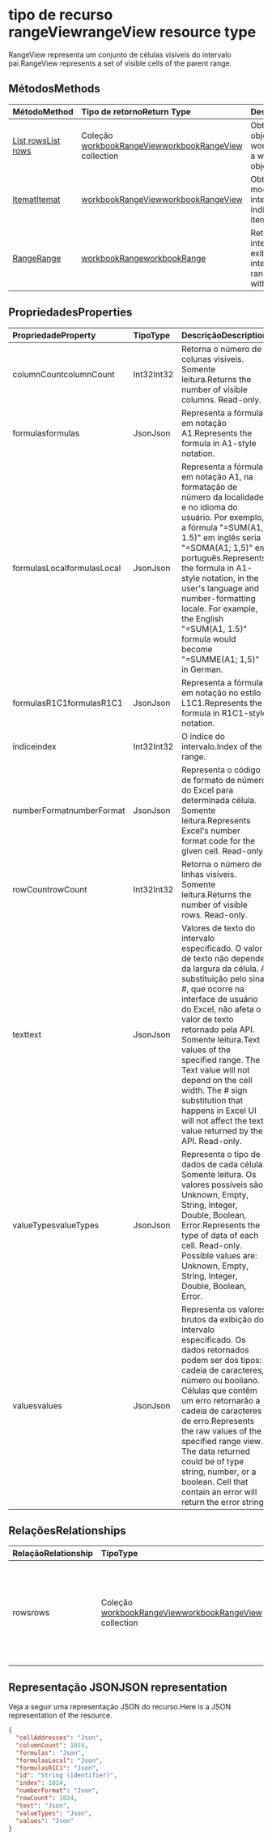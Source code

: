 # <a name="rangeview-resource-type"></a><span data-ttu-id="85237-101">tipo de recurso rangeView</span><span class="sxs-lookup"><span data-stu-id="85237-101">rangeView resource type</span></span>
<span data-ttu-id="85237-102">RangeView representa um conjunto de células visíveis do intervalo pai.</span><span class="sxs-lookup"><span data-stu-id="85237-102">RangeView represents a set of visible cells of the parent range.</span></span>

## <a name="methods"></a><span data-ttu-id="85237-103">Métodos</span><span class="sxs-lookup"><span data-stu-id="85237-103">Methods</span></span>

| <span data-ttu-id="85237-104">Método</span><span class="sxs-lookup"><span data-stu-id="85237-104">Method</span></span>           | <span data-ttu-id="85237-105">Tipo de retorno</span><span class="sxs-lookup"><span data-stu-id="85237-105">Return Type</span></span>    |<span data-ttu-id="85237-106">Descrição</span><span class="sxs-lookup"><span data-stu-id="85237-106">Description</span></span>|
|:---------------|:--------|:----------|
|[<span data-ttu-id="85237-107">List rows</span><span class="sxs-lookup"><span data-stu-id="85237-107">List rows</span></span>](../api/workbookrangeview_list_rows.md) |<span data-ttu-id="85237-108">Coleção [workbookRangeView](workbookrangeview.md)</span><span class="sxs-lookup"><span data-stu-id="85237-108">[workbookRangeView](workbookrangeview.md) collection</span></span>| <span data-ttu-id="85237-109">Obtenha uma coleção de objetos workbookRangeView.</span><span class="sxs-lookup"><span data-stu-id="85237-109">Get a workbookRangeView object collection.</span></span>|
|[<span data-ttu-id="85237-110">Itemat</span><span class="sxs-lookup"><span data-stu-id="85237-110">Itemat</span></span>](../api/workbookrangeview_itemat.md)|[<span data-ttu-id="85237-111">workbookRangeView</span><span class="sxs-lookup"><span data-stu-id="85237-111">workbookRangeView</span></span>](workbookrangeview.md)|<span data-ttu-id="85237-112">Obtenha um item de modo de exibição de intervalo com base no índice.</span><span class="sxs-lookup"><span data-stu-id="85237-112">Get a range view item based in index.</span></span>|
|[<span data-ttu-id="85237-113">Range</span><span class="sxs-lookup"><span data-stu-id="85237-113">Range</span></span>](../api/workbookrangeview_range.md)|[<span data-ttu-id="85237-114">workbookRange</span><span class="sxs-lookup"><span data-stu-id="85237-114">workbookRange</span></span>](range.md)|<span data-ttu-id="85237-115">Retorna o objeto de intervalo associado à exibição do intervalo</span><span class="sxs-lookup"><span data-stu-id="85237-115">Return the range object associated with the range view</span></span>|

## <a name="properties"></a><span data-ttu-id="85237-116">Propriedades</span><span class="sxs-lookup"><span data-stu-id="85237-116">Properties</span></span>
| <span data-ttu-id="85237-117">Propriedade</span><span class="sxs-lookup"><span data-stu-id="85237-117">Property</span></span>     | <span data-ttu-id="85237-118">Tipo</span><span class="sxs-lookup"><span data-stu-id="85237-118">Type</span></span>   |<span data-ttu-id="85237-119">Descrição</span><span class="sxs-lookup"><span data-stu-id="85237-119">Description</span></span>|
|:---------------|:--------|:----------|
|<span data-ttu-id="85237-120">columnCount</span><span class="sxs-lookup"><span data-stu-id="85237-120">columnCount</span></span>|<span data-ttu-id="85237-121">Int32</span><span class="sxs-lookup"><span data-stu-id="85237-121">Int32</span></span>|<span data-ttu-id="85237-p101">Retorna o número de colunas visíveis. Somente leitura.</span><span class="sxs-lookup"><span data-stu-id="85237-p101">Returns the number of visible columns. Read-only.</span></span>|
|<span data-ttu-id="85237-124">formulas</span><span class="sxs-lookup"><span data-stu-id="85237-124">formulas</span></span>|<span data-ttu-id="85237-125">Json</span><span class="sxs-lookup"><span data-stu-id="85237-125">Json</span></span>|<span data-ttu-id="85237-126">Representa a fórmula em notação A1.</span><span class="sxs-lookup"><span data-stu-id="85237-126">Represents the formula in A1-style notation.</span></span> |
|<span data-ttu-id="85237-127">formulasLocal</span><span class="sxs-lookup"><span data-stu-id="85237-127">formulasLocal</span></span>|<span data-ttu-id="85237-128">Json</span><span class="sxs-lookup"><span data-stu-id="85237-128">Json</span></span>|<span data-ttu-id="85237-p102">Representa a fórmula em notação A1, na formatação de número da localidade e no idioma do usuário. Por exemplo, a fórmula "=SUM(A1, 1.5)" em inglês seria "=SOMA(A1; 1,5)" em português.</span><span class="sxs-lookup"><span data-stu-id="85237-p102">Represents the formula in A1-style notation, in the user's language and number-formatting locale. For example, the English "=SUM(A1, 1.5)" formula would become "=SUMME(A1; 1,5)" in German.</span></span>    |
|<span data-ttu-id="85237-131">formulasR1C1</span><span class="sxs-lookup"><span data-stu-id="85237-131">formulasR1C1</span></span>|<span data-ttu-id="85237-132">Json</span><span class="sxs-lookup"><span data-stu-id="85237-132">Json</span></span>|<span data-ttu-id="85237-133">Representa a fórmula em notação no estilo L1C1.</span><span class="sxs-lookup"><span data-stu-id="85237-133">Represents the formula in R1C1-style notation.</span></span>   |
|<span data-ttu-id="85237-134">índice</span><span class="sxs-lookup"><span data-stu-id="85237-134">index</span></span>|<span data-ttu-id="85237-135">Int32</span><span class="sxs-lookup"><span data-stu-id="85237-135">Int32</span></span>|<span data-ttu-id="85237-136">O índice do intervalo.</span><span class="sxs-lookup"><span data-stu-id="85237-136">Index of the range.</span></span>|
|<span data-ttu-id="85237-137">numberFormat</span><span class="sxs-lookup"><span data-stu-id="85237-137">numberFormat</span></span>|<span data-ttu-id="85237-138">Json</span><span class="sxs-lookup"><span data-stu-id="85237-138">Json</span></span>|<span data-ttu-id="85237-p103">Representa o código de formato de número do Excel para determinada célula. Somente leitura.</span><span class="sxs-lookup"><span data-stu-id="85237-p103">Represents Excel's number format code for the given cell. Read-only.</span></span> |
|<span data-ttu-id="85237-141">rowCount</span><span class="sxs-lookup"><span data-stu-id="85237-141">rowCount</span></span>|<span data-ttu-id="85237-142">Int32</span><span class="sxs-lookup"><span data-stu-id="85237-142">Int32</span></span>|<span data-ttu-id="85237-p104">Retorna o número de linhas visíveis. Somente leitura.</span><span class="sxs-lookup"><span data-stu-id="85237-p104">Returns the number of visible rows. Read-only.</span></span>  |
|<span data-ttu-id="85237-145">text</span><span class="sxs-lookup"><span data-stu-id="85237-145">text</span></span>|<span data-ttu-id="85237-146">Json</span><span class="sxs-lookup"><span data-stu-id="85237-146">Json</span></span>|<span data-ttu-id="85237-p105">Valores de texto do intervalo especificado. O valor de texto não depende da largura da célula. A substituição pelo sinal #, que ocorre na interface de usuário do Excel, não afeta o valor de texto retornado pela API. Somente leitura.</span><span class="sxs-lookup"><span data-stu-id="85237-p105">Text values of the specified range. The Text value will not depend on the cell width. The # sign substitution that happens in Excel UI will not affect the text value returned by the API. Read-only.</span></span>    |
|<span data-ttu-id="85237-151">valueTypes</span><span class="sxs-lookup"><span data-stu-id="85237-151">valueTypes</span></span>|<span data-ttu-id="85237-152">Json</span><span class="sxs-lookup"><span data-stu-id="85237-152">Json</span></span>|<span data-ttu-id="85237-p106">Representa o tipo de dados de cada célula. Somente leitura. Os valores possíveis são: Unknown, Empty, String, Integer, Double, Boolean, Error.</span><span class="sxs-lookup"><span data-stu-id="85237-p106">Represents the type of data of each cell. Read-only. Possible values are: Unknown, Empty, String, Integer, Double, Boolean, Error.</span></span> |
|<span data-ttu-id="85237-156">values</span><span class="sxs-lookup"><span data-stu-id="85237-156">values</span></span>|<span data-ttu-id="85237-157">Json</span><span class="sxs-lookup"><span data-stu-id="85237-157">Json</span></span>|<span data-ttu-id="85237-p107">Representa os valores brutos da exibição do intervalo especificado. Os dados retornados podem ser dos tipos: cadeia de caracteres, número ou booliano. Células que contêm um erro retornarão a cadeia de caracteres de erro.</span><span class="sxs-lookup"><span data-stu-id="85237-p107">Represents the raw values of the specified range view. The data returned could be of type string, number, or a boolean. Cell that contain an error will return the error string.</span></span>   |

## <a name="relationships"></a><span data-ttu-id="85237-161">Relações</span><span class="sxs-lookup"><span data-stu-id="85237-161">Relationships</span></span>
| <span data-ttu-id="85237-162">Relação</span><span class="sxs-lookup"><span data-stu-id="85237-162">Relationship</span></span> | <span data-ttu-id="85237-163">Tipo</span><span class="sxs-lookup"><span data-stu-id="85237-163">Type</span></span>   |<span data-ttu-id="85237-164">Descrição</span><span class="sxs-lookup"><span data-stu-id="85237-164">Description</span></span>|
|:---------------|:--------|:----------|
|<span data-ttu-id="85237-165">rows</span><span class="sxs-lookup"><span data-stu-id="85237-165">rows</span></span>|<span data-ttu-id="85237-166">Coleção [workbookRangeView](workbookrangeview.md)</span><span class="sxs-lookup"><span data-stu-id="85237-166">[workbookRangeView](workbookrangeview.md) collection</span></span>| <span data-ttu-id="85237-p108">Representa uma coleção de exibições de tabelas associadas ao intervalo. Somente leitura.    Somente leitura.</span><span class="sxs-lookup"><span data-stu-id="85237-p108">Represents a collection of range views associated with the range. Read-only.    Read-only.</span></span>|

## <a name="json-representation"></a><span data-ttu-id="85237-170">Representação JSON</span><span class="sxs-lookup"><span data-stu-id="85237-170">JSON representation</span></span>
<span data-ttu-id="85237-171">Veja a seguir uma representação JSON do recurso.</span><span class="sxs-lookup"><span data-stu-id="85237-171">Here is a JSON representation of the resource.</span></span>
<!-- {
  "blockType": "resource",
  "optionalProperties": [  ],
  "@odata.type": "microsoft.graph.workbookRangeView"
}-->
```json
{
  "cellAddresses": "Json",
  "columnCount": 1024,
  "formulas": "Json",
  "formulasLocal": "Json",
  "formulasR1C1": "Json",
  "id": "String (identifier)",
  "index": 1024,
  "numberFormat": "Json",
  "rowCount": 1024,
  "text": "Json",
  "valueTypes": "Json",
  "values": "Json"
}
```

